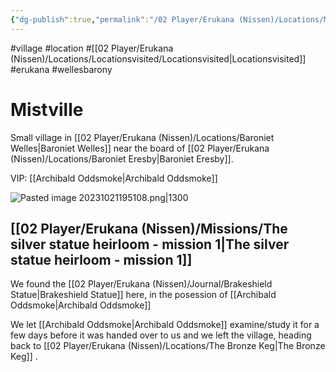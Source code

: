 ```yaml
---
{"dg-publish":true,"permalink":"/02 Player/Erukana (Nissen)/Locations/Mistville/","tags":["Locationsvisited"]}
---
```


#village #location #[[02 Player/Erukana (Nissen)/Locations/Locationsvisited/Locationsvisited\|Locationsvisited]] #erukana #wellesbarony


# Mistville 
Small village in [[02 Player/Erukana (Nissen)/Locations/Baroniet Welles\|Baroniet Welles]] near the board of [[02 Player/Erukana (Nissen)/Locations/Baroniet Eresby\|Baroniet Eresby]].

VIP: [[Archibald Oddsmoke\|Archibald Oddsmoke]] 

![Pasted image 20231021195108.png|1300](/img/user/10%20Attachments/Pasted%20image%2020231021195108.png)

## [[02 Player/Erukana (Nissen)/Missions/The silver statue heirloom - mission 1\|The silver statue heirloom - mission 1]]
We found the [[02 Player/Erukana (Nissen)/Journal/Brakeshield Statue\|Brakeshield Statue]] here, in the posession of [[Archibald Oddsmoke\|Archibald Oddsmoke]] 

We let [[Archibald Oddsmoke\|Archibald Oddsmoke]] examine/study it for a few days before it was handed over to us and we left the village, heading back to [[02 Player/Erukana (Nissen)/Locations/The Bronze Keg\|The Bronze Keg]] .